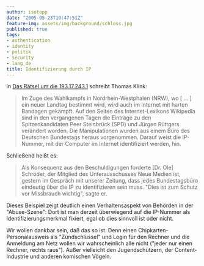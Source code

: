 ```yaml
---
author: isotopp
date: "2005-05-23T10:47:51Z"
feature-img: assets/img/background/schloss.jpg
published: true
tags:
- authentication
- identity
- politik
- security
- lang_de
title: Identifizierung durch IP
---
```

In [Das Rätsel um die 193.17.243.1](http://www.schenefelder-tageblatt.de/fr_rechts.php?aid=21657&kat=5&dir=/Homepage/news)
schreibt Thomas Klink:

> Im Zuge des Wahlkampfs in Nordrhein-Westphalen (NRW), wo [ ... ] ein neuer
> Landtag bestimmt wird, wird auch im Internet mit harten Bandagen gekämpft.
> Auf den Seiten des Internet-Lexikons Wikipedia sind in den vergangenen
> Tagen die Einträge zu den Spitzenkandidaten Peer Steinbrück (SPD) und
> Jürgen Rüttgers verändert worden. Die Manipulationen wurden aus einem Büro
> des Deutschen Bundestags heraus vorgenommen. Darauf weist die IP-Nummer,
> mit der Computer im Internet identifiziert werden, hin.

Schließend heißt es: 

> Als Konsequenz aus den Beschuldigungen forderte [Dr. Ole] Schröder, der
> Mitglied des Unterausschusses Neue Medien ist, gestern im Gespräch mit
> unserer Zeitung, dass jedes Bundestagsbüro eindeutig über die IP zu
> identifizieren sein muss. "Dies ist zum Schutz vor Missbrauch wichtig",
> sagte er.

Dieses Beispiel zeigt deutlich einen Verhaltensaspekt von Behörden in der
"Abuse-Szene": Dort ist man derzeit überwiegend auf die IP-Nummer als
Identifizierungsmerkmal fixiert, egal ob dies sinnvoll ist oder nicht.

Wir wollen dankbar sein, daß das so ist. Denn einen
Chipkarten-Personalausweis als "Zündschlüssel" und Login für den Rechner und
die Anmeldung am Netz wollen wir wahrscheinlich alle nicht ("jeder nur einen
Rechner, rechts raus"). Außer vielleicht den Jugendschützern, der
Content-Industrie und anderen komischen Vögeln.
